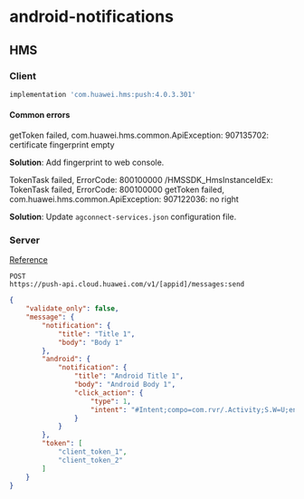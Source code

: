 # android-notifications

## HMS

### Client

```groovy
implementation 'com.huawei.hms:push:4.0.3.301'
```

#### Common errors

getToken failed, com.huawei.hms.common.ApiException: 907135702: certificate fingerprint empty

__Solution__: Add fingerprint to web console.

TokenTask failed, ErrorCode: 800100000
/HMSSDK_HmsInstanceIdEx: TokenTask failed, ErrorCode: 800100000
 getToken failed, com.huawei.hms.common.ApiException: 907122036: no right

__Solution__: Update `agconnect-services.json` configuration file.

### Server

[Reference](https://developer.huawei.com/consumer/en/doc/HMSCore-References-V5/https-send-api-0000001050986197-V5)

```http
POST
https://push-api.cloud.huawei.com/v1/[appid]/messages:send
```

```json
{
    "validate_only": false,
    "message": {
        "notification": {
            "title": "Title 1",
            "body": "Body 1"
        },
        "android": {
            "notification": {
                "title": "Android Title 1",
                "body": "Android Body 1",
                "click_action": {
                    "type": 1,
                    "intent": "#Intent;compo=com.rvr/.Activity;S.W=U;end"
                }
            }
        },
        "token": [
            "client_token_1",
            "client_token_2"
        ]
    }
}
```